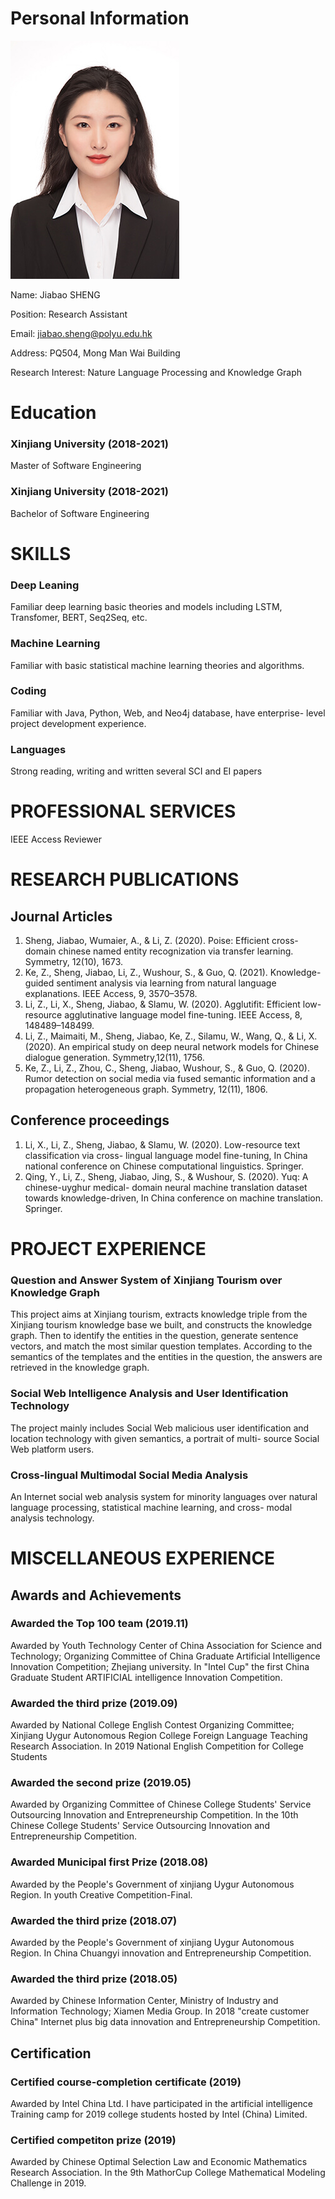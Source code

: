 # Personal Information
![Image](http://github.com/ShengJiabao/Zoe/blob/gh-pages/jiabao_sheng2.jpeg?raw=true)

Name: Jiabao SHENG

Position: Research Assistant

Email: jiabao.sheng@polyu.edu.hk

Address: PQ504, Mong Man Wai Building

Research Interest: Nature Language Processing and Knowledge Graph

# Education

### Xinjiang University                                (2018-2021)

Master of Software Engineering

### Xinjiang University                                (2018-2021)

Bachelor of Software Engineering


# SKILLS

### Deep Leaning 
Familiar deep learning basic theories and models including LSTM, Transfomer, BERT, Seq2Seq, etc.

### Machine Learning
Familiar with basic statistical machine learning theories and algorithms.

### Coding
Familiar with Java, Python, Web, and Neo4j database, have enterprise- level project development experience.

### Languages
Strong reading, writing and written several SCI and EI papers



# PROFESSIONAL SERVICES

IEEE Access Reviewer




# RESEARCH PUBLICATIONS
## Journal Articles

1. Sheng, Jiabao, Wumaier, A., & Li, Z. (2020). Poise: Efficient cross-domain chinese named entity recognization via transfer learning. Symmetry, 12(10), 1673.
2. Ke, Z., Sheng, Jiabao, Li, Z., Wushour, S., & Guo, Q. (2021). Knowledge-guided sentiment analysis via learning from natural language explanations. IEEE Access, 9, 3570–3578. 
3. Li, Z., Li, X., Sheng, Jiabao, & Slamu, W. (2020). Agglutifit: Efficient low-resource agglutinative language model fine-tuning. IEEE Access, 8, 148489–148499.
4. Li, Z., Maimaiti, M., Sheng, Jiabao, Ke, Z., Silamu, W., Wang, Q., & Li, X. (2020). An empirical study on deep neural network models for Chinese dialogue generation. Symmetry,12(11), 1756.
5. Ke, Z., Li, Z., Zhou, C., Sheng, Jiabao, Wushour, S., & Guo, Q. (2020). Rumor detection on social media via fused semantic information and a propagation heterogeneous graph. Symmetry, 12(11), 1806.

## Conference proceedings

1. Li, X., Li, Z., Sheng, Jiabao, & Slamu, W. (2020). Low-resource text classification via cross- lingual language model fine-tuning, In China national conference on Chinese computational linguistics. Springer.
2. Qing, Y., Li, Z., Sheng, Jiabao, Jing, S., & Wushour, S. (2020). Yuq: A chinese-uyghur medical- domain neural machine translation dataset towards knowledge-driven, In China conference on machine translation. Springer.


# PROJECT EXPERIENCE

### Question and Answer System of Xinjiang Tourism over Knowledge Graph
This project aims at Xinjiang tourism, extracts knowledge triple from the Xinjiang tourism knowledge base we built, and constructs the
knowledge graph. Then to identify the entities in the question, generate sentence vectors, and match the most similar question templates. According to the semantics of the templates and the entities in the question, the answers are retrieved in the knowledge graph.

### Social Web Intelligence Analysis and User Identification Technology
The project mainly includes Social Web malicious user identification and location technology with given semantics, a portrait of multi- source Social Web platform users.

### Cross-lingual Multimodal Social Media Analysis
An Internet social web analysis system for minority languages over natural language processing, statistical machine learning, and cross- modal analysis technology.



# MISCELLANEOUS EXPERIENCE
## Awards and Achievements

### Awarded the Top 100 team                                (2019.11)
Awarded by Youth Technology Center of China Association for Science and Technology; Organizing Committee of China Graduate Artificial Intelligence Innovation Competition; Zhejiang university.
In "Intel Cup" the first China Graduate Student ARTIFICIAL intelligence Innovation Competition.

### Awarded the third prize                                 (2019.09)
Awarded by National College English Contest Organizing Committee; Xinjiang Uygur Autonomous Region College Foreign Language Teaching Research Association.
In 2019 National English Competition for College Students

### Awarded the second prize                                (2019.05)
Awarded by Organizing Committee of Chinese College Students' Service Outsourcing Innovation and Entrepreneurship Competition.
In the 10th Chinese College Students' Service Outsourcing Innovation and Entrepreneurship Competition.

### Awarded Municipal first Prize                           (2018.08)
Awarded by the People's Government of xinjiang Uygur Autonomous Region.
In youth Creative Competition-Final.

### Awarded the third prize                                 (2018.07)
Awarded by the People's Government of xinjiang Uygur Autonomous Region.
In China Chuangyi innovation and Entrepreneurship Competition.

### Awarded the third prize                                 (2018.05)
Awarded by Chinese Information Center, Ministry of Industry and Information Technology; Xiamen Media Group.
In 2018 "create customer China" Internet plus big data innovation and Entrepreneurship Competition.


## Certification

### Certified course-completion certificate                   (2019)
Awarded by Intel China Ltd.
I have participated in the artificial intelligence Training camp for 2019 college students hosted by Intel (China) Limited.

### Certified competiton prize                                (2019)
Awarded by Chinese Optimal Selection Law and Economic Mathematics Research Association.
In the 9th MathorCup College Mathematical Modeling Challenge in 2019.










